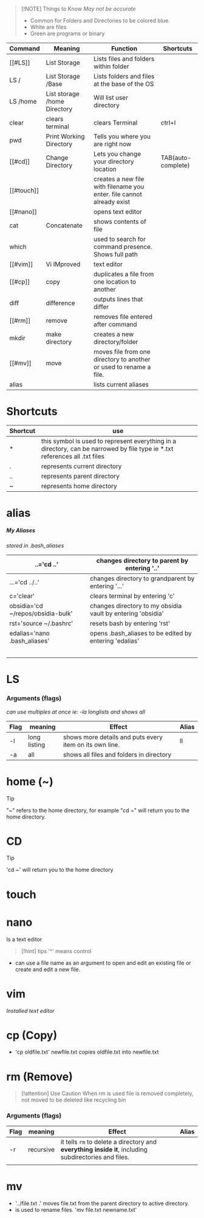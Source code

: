 
> [!NOTE] Things to Know
> *May not be accurate*
> - Common for Folders and Directories to be colored blue.
> - White are files
> - Green are programs or binary

| Command    | Meaning                      | Function                                                              | Shortcuts          |
| ---------- | ---------------------------- | --------------------------------------------------------------------- | ------------------ |
| [[#LS]]    | List Storage                 | Lists files and folders within folder                                 |                    |
| LS /       | List Storage /Base           | Lists folders and files at the base of the OS                         |                    |
| LS /home   | List storage /home Directory | Will list user directory                                              |                    |
| clear      | clears terminal              | clears Terminal                                                       | ctrl+l             |
| pwd        | Print Working Directory      | Tells you where you are right now                                     |                    |
| [[#cd]]    | Change Directory             | Lets you change your directory location                               | TAB(auto-complete) |
| [[#touch]] |                              | creates a new file with filename you enter. file cannot already exist |                    |
| [[#nano]]  |                              | opens text editor                                                     |                    |
| cat        | Concatenate                  | shows contents of file                                                |                    |
| which      |                              | used to search for command presence. Shows full path                  |                    |
| [[#vim]]   | Vi IMproved                  | text editor                                                           |                    |
| [[#cp]]    | copy                         | duplicates a file from one location to another                        |                    |
| diff       | difference                   | outputs lines that differ                                             |                    |
| [[#rm]]    | remove                       | removes file entered after command                                    |                    |
| mkdir      | make directory               | creates a new directory/folder                                        |                    |
| [[#mv]]    | move                         | moves file from one directory to another or used to rename a file.    |                    |
| alias      |                              | lists current aliases                                                 |                    |
# Shortcuts

| Shortcut | use                                                                                                                         |
| -------- | --------------------------------------------------------------------------------------------------------------------------- |
| *        | this symbol is used to represent everything in a directory, can be narrowed by file type ie *.txt references all .txt files |
| .        | represents current directory                                                                                                |
| ..       | represents parent directory                                                                                                 |
| ~        | represents home directory                                                                                                   |

# alias
##### My Aliases
*stored in .bash_aliases*

| ..='cd ..'                        | changes directory to parent by entering '..'                |
| --------------------------------- | ----------------------------------------------------------- |
| ...='cd ../..'                    | changes directory to grandparent by entering '...'          |
| c='clear'                         | clears terminal by entering 'c'                             |
| obsidia='cd ~/repos/obsidia-bulk' | changes directory to my obsidia vault by entering 'obsidia' |
| rst='source ~/.bashrc'            | resets bash by entering 'rst'                               |
| edalias='nano .bash_aliases'      | opens .bash_aliases to be edited by entering 'edalias'      |
|                                   |                                                             |
|                                   |                                                             |
|                                   |                                                             |
|                                   |                                                             |
|                                   |                                                             |


# LS
### Arguments (flags)
*can use multiples at once ie: -la longlists and shows all*

| Flag | meaning      | Effect                                                  | Alias |
| ---- | ------------ | ------------------------------------------------------- | ----- |
| -l   | long listing | shows more details and puts every item on its own line. | ll    |
| -a   | all          | shows all files and folders in directory                |       |

# home (~)

> [!tip] 
> "~"  refers to the home directory, for example "cd ~" will return you to the home directory.


# CD 
> [!tip]
> 'cd ~' will return you to the home directory

# touch

# nano
Is a text editor
> [!hint] tips
> '^' means control

- can use a file name as an argument to open and edit an existing file or create and edit a new file.

# vim
*Installed text editor*

# cp (Copy)
- 'cp oldfile.txt' newfile.txt copies oldfile.txt into newfile.txt

# rm (Remove)

> [!attention] Use Caution
> When rm is used file is removed completely, not moved to be deleted like recycling bin

### Arguments (flags)
| Flag | meaning   | Effect                                                                                                | Alias |
| ---- | --------- | ----------------------------------------------------------------------------------------------------- | ----- |
| -r   | recursive | it tells `rm` to delete a directory and **everything inside it**, including subdirectories and files. |       |
|      |           |                                                                                                       |       |

# mv

- '../file.txt .' moves file.txt from the parent directory to active directory.
- is used to rename files. 'mv file.txt newname.txt' 